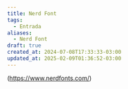```yaml
---
title: Nerd Font
tags:
  - Entrada
aliases:
  - Nerd Font
draft: true
created_at: 2024-07-08T17:33:33-03:00
updated_at: 2025-02-09T01:36:52-03:00
---
```


(https://www.nerdfonts.com/)